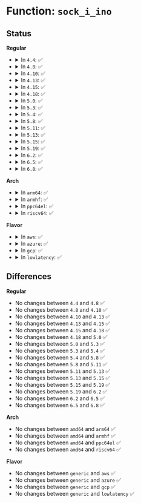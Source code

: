 # Function: <code>sock_i_ino</code>

## Status
<b>Regular</b>
<ul>
<li>
<details>
<summary>In <code>4.4</code>: ✅</summary>

```c
long unsigned int sock_i_ino(struct sock *sk);
```

**Collision:** Unique Global

**Inline:** No

**Transformation:** False

**Instances:**

```
In net/core/sock.c (ffffffff81700340)
Location: net/core/sock.c:1732
Inline: False
Direct callers:
  - net/netlink/af_netlink.c:netlink_seq_show
  - net/ipv4/tcp_ipv4.c:tcp4_seq_show
  - net/ipv4/raw.c:raw_seq_show
  - net/ipv4/udp.c:udp4_seq_show
  - net/ipv4/ping.c:ping_v4_seq_show
  - net/unix/af_unix.c:unix_seq_show
  - net/ipv6/tcp_ipv6.c:tcp6_seq_show
  - net/ipv6/datagram.c:ip6_dgram_sock_seq_show
  - net/packet/af_packet.c:packet_seq_show
```
**Symbols:**

```
ffffffff81700340-ffffffff81700392: sock_i_ino (STB_GLOBAL)
```
</details>
</li>
<li>
<details>
<summary>In <code>4.8</code>: ✅</summary>

```c
long unsigned int sock_i_ino(struct sock *sk);
```

**Collision:** Unique Global

**Inline:** No

**Transformation:** False

**Instances:**

```
In net/core/sock.c (ffffffff81766e10)
Location: net/core/sock.c:1761
Inline: False
Direct callers:
  - net/netlink/af_netlink.c:netlink_seq_show
  - net/ipv4/tcp_ipv4.c:tcp4_seq_show
  - net/ipv4/raw.c:raw_seq_show
  - net/ipv4/udp.c:udp4_seq_show
  - net/ipv4/ping.c:ping_v4_seq_show
  - net/unix/af_unix.c:unix_seq_show
  - net/ipv6/tcp_ipv6.c:tcp6_seq_show
  - net/ipv6/datagram.c:ip6_dgram_sock_seq_show
  - net/packet/af_packet.c:packet_seq_show
```
**Symbols:**

```
ffffffff81766e10-ffffffff81766e62: sock_i_ino (STB_GLOBAL)
```
</details>
</li>
<li>
<details>
<summary>In <code>4.10</code>: ✅</summary>

```c
long unsigned int sock_i_ino(struct sock *sk);
```

**Collision:** Unique Global

**Inline:** No

**Transformation:** False

**Instances:**

```
In net/core/sock.c (ffffffff81793e90)
Location: net/core/sock.c:1759
Inline: False
Direct callers:
  - net/netlink/af_netlink.c:netlink_seq_show
  - net/ipv4/tcp_ipv4.c:tcp4_seq_show
  - net/ipv4/raw.c:raw_seq_show
  - net/ipv4/udp.c:udp4_seq_show
  - net/ipv4/ping.c:ping_v4_seq_show
  - net/unix/af_unix.c:unix_seq_show
  - net/ipv6/tcp_ipv6.c:tcp6_seq_show
  - net/ipv6/datagram.c:ip6_dgram_sock_seq_show
  - net/packet/af_packet.c:packet_seq_show
```
**Symbols:**

```
ffffffff81793e90-ffffffff81793ee2: sock_i_ino (STB_GLOBAL)
```
</details>
</li>
<li>
<details>
<summary>In <code>4.13</code>: ✅</summary>

```c
long unsigned int sock_i_ino(struct sock *sk);
```

**Collision:** Unique Global

**Inline:** No

**Transformation:** False

**Instances:**

```
In net/core/sock.c (ffffffff817b2250)
Location: net/core/sock.c:1898
Inline: False
Direct callers:
  - net/netlink/af_netlink.c:netlink_seq_show
  - net/ipv4/tcp_ipv4.c:tcp4_seq_show
  - net/ipv4/raw.c:raw_seq_show
  - net/ipv4/udp.c:udp4_seq_show
  - net/ipv4/ping.c:ping_v4_seq_show
  - net/unix/af_unix.c:unix_seq_show
  - net/ipv6/tcp_ipv6.c:tcp6_seq_show
  - net/ipv6/datagram.c:ip6_dgram_sock_seq_show
  - net/packet/af_packet.c:packet_seq_show
```
**Symbols:**

```
ffffffff817b2250-ffffffff817b2292: sock_i_ino (STB_GLOBAL)
```
</details>
</li>
<li>
<details>
<summary>In <code>4.15</code>: ✅</summary>

```c
long unsigned int sock_i_ino(struct sock *sk);
```

**Collision:** Unique Global

**Inline:** No

**Transformation:** False

**Instances:**

```
In net/core/sock.c (ffffffff8182a3e0)
Location: net/core/sock.c:1909
Inline: False
Direct callers:
  - net/netlink/af_netlink.c:netlink_seq_show
  - net/ipv4/tcp_ipv4.c:tcp4_seq_show
  - net/ipv4/raw.c:raw_seq_show
  - net/ipv4/udp.c:udp4_seq_show
  - net/ipv4/ping.c:ping_v4_seq_show
  - net/unix/af_unix.c:unix_seq_show
  - net/ipv6/tcp_ipv6.c:tcp6_seq_show
  - net/ipv6/datagram.c:ip6_dgram_sock_seq_show
  - net/packet/af_packet.c:packet_seq_show
```
**Symbols:**

```
ffffffff8182a3e0-ffffffff8182a422: sock_i_ino (STB_GLOBAL)
```
</details>
</li>
<li>
<details>
<summary>In <code>4.18</code>: ✅</summary>

```c
long unsigned int sock_i_ino(struct sock *sk);
```

**Collision:** Unique Global

**Inline:** No

**Transformation:** False

**Instances:**

```
In net/core/sock.c (ffffffff81874550)
Location: net/core/sock.c:1929
Inline: False
Direct callers:
  - net/netlink/af_netlink.c:netlink_seq_show
  - net/ipv4/tcp_ipv4.c:tcp4_seq_show
  - net/ipv4/raw.c:raw_seq_show
  - net/ipv4/udp.c:udp4_seq_show
  - net/ipv4/ping.c:ping_v4_seq_show
  - net/unix/af_unix.c:unix_seq_show
  - net/ipv6/tcp_ipv6.c:tcp6_seq_show
  - net/ipv6/datagram.c:__ip6_dgram_sock_seq_show
  - net/packet/af_packet.c:packet_seq_show
```
**Symbols:**

```
ffffffff81874550-ffffffff81874592: sock_i_ino (STB_GLOBAL)
```
</details>
</li>
<li>
<details>
<summary>In <code>5.0</code>: ✅</summary>

```c
long unsigned int sock_i_ino(struct sock *sk);
```

**Collision:** Unique Global

**Inline:** No

**Transformation:** False

**Instances:**

```
In net/core/sock.c (ffffffff81894e20)
Location: net/core/sock.c:1925
Inline: False
Direct callers:
  - net/netlink/af_netlink.c:netlink_seq_show
  - net/ipv4/tcp_ipv4.c:tcp4_seq_show
  - net/ipv4/raw.c:raw_seq_show
  - net/ipv4/udp.c:udp4_seq_show
  - net/ipv4/ping.c:ping_v4_seq_show
  - net/unix/af_unix.c:unix_seq_show
  - net/ipv6/tcp_ipv6.c:tcp6_seq_show
  - net/ipv6/datagram.c:__ip6_dgram_sock_seq_show
  - net/packet/af_packet.c:packet_seq_show
```
**Symbols:**

```
ffffffff81894e20-ffffffff81894e62: sock_i_ino (STB_GLOBAL)
```
</details>
</li>
<li>
<details>
<summary>In <code>5.3</code>: ✅</summary>

```c
long unsigned int sock_i_ino(struct sock *sk);
```

**Collision:** Unique Global

**Inline:** No

**Transformation:** False

**Instances:**

```
In net/core/sock.c (ffffffff818df2b0)
Location: net/core/sock.c:2066
Inline: False
Direct callers:
  - net/netlink/af_netlink.c:netlink_seq_show
  - net/ipv4/tcp_ipv4.c:tcp4_seq_show
  - net/ipv4/raw.c:raw_seq_show
  - net/ipv4/udp.c:udp4_seq_show
  - net/ipv4/ping.c:ping_v4_seq_show
  - net/unix/af_unix.c:unix_seq_show
  - net/ipv6/tcp_ipv6.c:tcp6_seq_show
  - net/ipv6/datagram.c:__ip6_dgram_sock_seq_show
  - net/packet/af_packet.c:packet_seq_show
```
**Symbols:**

```
ffffffff818df2b0-ffffffff818df2f8: sock_i_ino (STB_GLOBAL)
```
</details>
</li>
<li>
<details>
<summary>In <code>5.4</code>: ✅</summary>

```c
long unsigned int sock_i_ino(struct sock *sk);
```

**Collision:** Unique Global

**Inline:** No

**Transformation:** False

**Instances:**

```
In net/core/sock.c (ffffffff81911480)
Location: net/core/sock.c:2079
Inline: False
Direct callers:
  - net/netlink/af_netlink.c:netlink_seq_show
  - net/ipv4/tcp_ipv4.c:tcp4_seq_show
  - net/ipv4/raw.c:raw_seq_show
  - net/ipv4/udp.c:udp4_seq_show
  - net/ipv4/ping.c:ping_v4_seq_show
  - net/unix/af_unix.c:unix_seq_show
  - net/ipv6/tcp_ipv6.c:tcp6_seq_show
  - net/ipv6/datagram.c:__ip6_dgram_sock_seq_show
  - net/packet/af_packet.c:packet_seq_show
```
**Symbols:**

```
ffffffff81911480-ffffffff819114c8: sock_i_ino (STB_GLOBAL)
```
</details>
</li>
<li>
<details>
<summary>In <code>5.8</code>: ✅</summary>

```c
long unsigned int sock_i_ino(struct sock *sk);
```

**Collision:** Unique Global

**Inline:** No

**Transformation:** False

**Instances:**

```
In net/core/sock.c (ffffffff819e32d0)
Location: net/core/sock.c:2188
Inline: False
Direct callers:
  - net/netlink/af_netlink.c:netlink_seq_show
  - net/ipv4/tcp_ipv4.c:get_tcp4_sock
  - net/ipv4/raw.c:raw_sock_seq_show
  - net/ipv4/udp.c:udp4_format_sock
  - net/ipv4/ping.c:ping_v4_format_sock
  - net/unix/af_unix.c:unix_seq_show
  - net/ipv6/tcp_ipv6.c:get_tcp6_sock
  - net/ipv6/datagram.c:__ip6_dgram_sock_seq_show
  - net/packet/af_packet.c:packet_seq_show
```
**Symbols:**

```
ffffffff819e32d0-ffffffff819e3318: sock_i_ino (STB_GLOBAL)
```
</details>
</li>
<li>
<details>
<summary>In <code>5.11</code>: ✅</summary>

```c
long unsigned int sock_i_ino(struct sock *sk);
```

**Collision:** Unique Global

**Inline:** No

**Transformation:** False

**Instances:**

```
In net/core/sock.c (ffffffff819e2ec0)
Location: net/core/sock.c:2180
Inline: False
Direct callers:
  - net/netlink/af_netlink.c:netlink_seq_show
  - net/ipv4/tcp_ipv4.c:get_tcp4_sock
  - net/ipv4/raw.c:raw_sock_seq_show
  - net/ipv4/udp.c:udp4_format_sock
  - net/ipv4/ping.c:ping_v4_format_sock
  - net/unix/af_unix.c:unix_seq_show
  - net/ipv6/tcp_ipv6.c:get_tcp6_sock
  - net/ipv6/datagram.c:__ip6_dgram_sock_seq_show
  - net/packet/af_packet.c:packet_seq_show
```
**Symbols:**

```
ffffffff819e2ec0-ffffffff819e2f08: sock_i_ino (STB_GLOBAL)
```
</details>
</li>
<li>
<details>
<summary>In <code>5.13</code>: ✅</summary>

```c
long unsigned int sock_i_ino(struct sock *sk);
```

**Collision:** Unique Global

**Inline:** No

**Transformation:** False

**Instances:**

```
In net/core/sock.c (ffffffff819c8ee0)
Location: net/core/sock.c:2203
Inline: False
Direct callers:
  - net/netlink/af_netlink.c:netlink_seq_show
  - net/ipv4/tcp_ipv4.c:get_tcp4_sock
  - net/ipv4/raw.c:raw_seq_show
  - net/ipv4/udp.c:udp4_seq_show
  - net/ipv4/ping.c:ping_v4_seq_show
  - net/unix/af_unix.c:unix_seq_show
  - net/ipv6/tcp_ipv6.c:get_tcp6_sock
  - net/ipv6/datagram.c:__ip6_dgram_sock_seq_show
  - net/packet/af_packet.c:packet_seq_show
```
**Symbols:**

```
ffffffff819c8ee0-ffffffff819c8f28: sock_i_ino (STB_GLOBAL)
```
</details>
</li>
<li>
<details>
<summary>In <code>5.15</code>: ✅</summary>

```c
long unsigned int sock_i_ino(struct sock *sk);
```

**Collision:** Unique Global

**Inline:** No

**Transformation:** False

**Instances:**

```
In net/core/sock.c (ffffffff81a78280)
Location: net/core/sock.c:2327
Inline: False
Direct callers:
  - net/netlink/af_netlink.c:netlink_seq_show
  - net/ipv4/tcp_ipv4.c:get_tcp4_sock
  - net/ipv4/raw.c:raw_seq_show
  - net/ipv4/udp.c:udp4_seq_show
  - net/ipv4/ping.c:ping_v4_seq_show
  - net/unix/af_unix.c:unix_seq_show
  - net/ipv6/tcp_ipv6.c:get_tcp6_sock
  - net/ipv6/datagram.c:__ip6_dgram_sock_seq_show
  - net/packet/af_packet.c:packet_seq_show
```
**Symbols:**

```
ffffffff81a78280-ffffffff81a782c8: sock_i_ino (STB_GLOBAL)
```
</details>
</li>
<li>
<details>
<summary>In <code>5.19</code>: ✅</summary>

```c
long unsigned int sock_i_ino(struct sock *sk);
```

**Collision:** Unique Global

**Inline:** No

**Transformation:** False

**Instances:**

```
In net/core/sock.c (ffffffff81beb890)
Location: net/core/sock.c:2494
Inline: False
Direct callers:
  - net/netlink/af_netlink.c:netlink_seq_show
  - net/ipv4/tcp_ipv4.c:get_tcp4_sock
  - net/ipv4/raw.c:raw_seq_show
  - net/ipv4/udp.c:udp4_seq_show
  - net/ipv4/ping.c:ping_v4_seq_show
  - net/unix/af_unix.c:unix_seq_show
  - net/ipv6/tcp_ipv6.c:get_tcp6_sock
  - net/ipv6/datagram.c:__ip6_dgram_sock_seq_show
  - net/packet/af_packet.c:packet_seq_show
```
**Symbols:**

```
ffffffff81beb890-ffffffff81beb8d9: sock_i_ino (STB_GLOBAL)
```
</details>
</li>
<li>
<details>
<summary>In <code>6.2</code>: ✅</summary>

```c
long unsigned int sock_i_ino(struct sock *sk);
```

**Collision:** Unique Global

**Inline:** No

**Transformation:** False

**Instances:**

```
In net/core/sock.c (ffffffff81d98290)
Location: net/core/sock.c:2573
Inline: False
Direct callers:
  - net/netlink/af_netlink.c:netlink_seq_show
  - net/ipv4/tcp_ipv4.c:get_tcp4_sock
  - net/ipv4/raw.c:raw_seq_show
  - net/ipv4/udp.c:udp4_seq_show
  - net/ipv4/ping.c:ping_v4_seq_show
  - net/unix/af_unix.c:unix_seq_show
  - net/ipv6/tcp_ipv6.c:get_tcp6_sock
  - net/ipv6/datagram.c:__ip6_dgram_sock_seq_show
  - net/packet/af_packet.c:packet_seq_show
```
**Symbols:**

```
ffffffff81d98290-ffffffff81d982d9: sock_i_ino (STB_GLOBAL)
```
</details>
</li>
<li>
<details>
<summary>In <code>6.5</code>: ✅</summary>

```c
long unsigned int sock_i_ino(struct sock *sk);
```

**Collision:** Unique Global

**Inline:** No

**Transformation:** False

**Instances:**

```
In net/core/sock.c (ffffffff81e08920)
Location: net/core/sock.c:2633
Inline: False
Direct callers:
  - net/netlink/af_netlink.c:netlink_seq_show
  - net/ipv4/tcp_ipv4.c:get_tcp4_sock
  - net/ipv4/raw.c:raw_seq_show
  - net/ipv4/udp.c:udp4_seq_show
  - net/ipv4/ping.c:ping_v4_seq_show
  - net/unix/af_unix.c:unix_seq_show
  - net/ipv6/tcp_ipv6.c:get_tcp6_sock
  - net/ipv6/datagram.c:__ip6_dgram_sock_seq_show
  - net/packet/af_packet.c:packet_seq_show
```
**Symbols:**

```
ffffffff81e08920-ffffffff81e08987: sock_i_ino (STB_GLOBAL)
```
</details>
</li>
<li>
<details>
<summary>In <code>6.8</code>: ✅</summary>

```c
long unsigned int sock_i_ino(struct sock *sk);
```

**Collision:** Unique Global

**Inline:** No

**Transformation:** False

**Instances:**

```
In net/core/sock.c (ffffffff81ec5390)
Location: net/core/sock.c:2613
Inline: False
Direct callers:
  - net/netlink/af_netlink.c:netlink_seq_show
  - net/ipv4/tcp_ipv4.c:get_tcp4_sock
  - net/ipv4/raw.c:raw_seq_show
  - net/ipv4/udp.c:udp4_seq_show
  - net/ipv4/ping.c:ping_v4_seq_show
  - net/unix/af_unix.c:unix_seq_show
  - net/ipv6/tcp_ipv6.c:get_tcp6_sock
  - net/ipv6/datagram.c:__ip6_dgram_sock_seq_show
  - net/packet/af_packet.c:packet_seq_show
```
**Symbols:**

```
ffffffff81ec5390-ffffffff81ec53f7: sock_i_ino (STB_GLOBAL)
```
</details>
</li>
</ul>
<b>Arch</b>
<ul>
<li>
<details>
<summary>In <code>arm64</code>: ✅</summary>

```c
long unsigned int sock_i_ino(struct sock *sk);
```

**Collision:** Unique Global

**Inline:** No

**Transformation:** False

**Instances:**

```
In net/core/sock.c (ffff800010bab888)
Location: net/core/sock.c:2079
Inline: False
Direct callers:
  - net/netlink/af_netlink.c:netlink_seq_show
  - net/ipv4/tcp_ipv4.c:tcp4_seq_show
  - net/ipv4/raw.c:raw_seq_show
  - net/ipv4/udp.c:udp4_seq_show
  - net/ipv4/ping.c:ping_v4_seq_show
  - net/unix/af_unix.c:unix_seq_show
  - net/ipv6/tcp_ipv6.c:tcp6_seq_show
  - net/ipv6/datagram.c:__ip6_dgram_sock_seq_show
  - net/packet/af_packet.c:packet_seq_show
```
**Symbols:**

```
ffff800010bab888-ffff800010bab97c: sock_i_ino (STB_GLOBAL)
```
</details>
</li>
<li>
<details>
<summary>In <code>armhf</code>: ✅</summary>

```c
long unsigned int sock_i_ino(struct sock *sk);
```

**Collision:** Unique Global

**Inline:** No

**Transformation:** False

**Instances:**

```
In net/core/sock.c (c0cc7754)
Location: net/core/sock.c:2079
Inline: False
Direct callers:
  - net/netlink/af_netlink.c:netlink_seq_show
  - net/ipv4/tcp_ipv4.c:tcp4_seq_show
  - net/ipv4/raw.c:raw_seq_show
  - net/ipv4/udp.c:udp4_seq_show
  - net/ipv4/ping.c:ping_v4_seq_show
  - net/unix/af_unix.c:unix_seq_show
  - net/ipv6/tcp_ipv6.c:tcp6_seq_show
  - net/ipv6/datagram.c:__ip6_dgram_sock_seq_show
  - net/packet/af_packet.c:packet_seq_show
```
**Symbols:**

```
c0cc7754-c0cc7798: sock_i_ino (STB_GLOBAL)
```
</details>
</li>
<li>
<details>
<summary>In <code>ppc64el</code>: ✅</summary>

```c
long unsigned int sock_i_ino(struct sock *sk);
```

**Collision:** Unique Global

**Inline:** No

**Transformation:** False

**Instances:**

```
In net/core/sock.c (c000000000c7de90)
Location: net/core/sock.c:2079
Inline: False
Direct callers:
  - net/netlink/af_netlink.c:netlink_seq_show
  - net/ipv4/tcp_ipv4.c:tcp4_seq_show
  - net/ipv4/raw.c:raw_seq_show
  - net/ipv4/udp.c:udp4_seq_show
  - net/ipv4/ping.c:ping_v4_seq_show
  - net/unix/af_unix.c:unix_seq_show
  - net/ipv6/tcp_ipv6.c:tcp6_seq_show
  - net/ipv6/datagram.c:__ip6_dgram_sock_seq_show
  - net/packet/af_packet.c:packet_seq_show
```
**Symbols:**

```
c000000000c7de90-c000000000c7defc: sock_i_ino (STB_GLOBAL)
```
</details>
</li>
<li>
<details>
<summary>In <code>riscv64</code>: ✅</summary>

```c
long unsigned int sock_i_ino(struct sock *sk);
```

**Collision:** Unique Global

**Inline:** No

**Transformation:** False

**Instances:**

```
In net/core/sock.c (ffffffe00073c3e4)
Location: net/core/sock.c:2079
Inline: False
Direct callers:
  - net/netlink/af_netlink.c:netlink_seq_show
  - net/ipv4/tcp_ipv4.c:tcp4_seq_show
  - net/ipv4/raw.c:raw_seq_show
  - net/ipv4/udp.c:udp4_seq_show
  - net/ipv4/ping.c:ping_v4_seq_show
  - net/unix/af_unix.c:unix_seq_show
  - net/ipv6/tcp_ipv6.c:tcp6_seq_show
  - net/ipv6/datagram.c:__ip6_dgram_sock_seq_show
  - net/packet/af_packet.c:packet_seq_show
```
**Symbols:**

```
ffffffe00073c3e4-ffffffe00073c42c: sock_i_ino (STB_GLOBAL)
```
</details>
</li>
</ul>
<b>Flavor</b>
<ul>
<li>
<details>
<summary>In <code>aws</code>: ✅</summary>

```c
long unsigned int sock_i_ino(struct sock *sk);
```

**Collision:** Unique Global

**Inline:** No

**Transformation:** False

**Instances:**

```
In net/core/sock.c (ffffffff818b1480)
Location: net/core/sock.c:2079
Inline: False
Direct callers:
  - net/netlink/af_netlink.c:netlink_seq_show
  - net/ipv4/tcp_ipv4.c:tcp4_seq_show
  - net/ipv4/raw.c:raw_seq_show
  - net/ipv4/udp.c:udp4_seq_show
  - net/ipv4/ping.c:ping_v4_seq_show
  - net/unix/af_unix.c:unix_seq_show
  - net/ipv6/tcp_ipv6.c:tcp6_seq_show
  - net/ipv6/datagram.c:__ip6_dgram_sock_seq_show
  - net/packet/af_packet.c:packet_seq_show
```
**Symbols:**

```
ffffffff818b1480-ffffffff818b14c8: sock_i_ino (STB_GLOBAL)
```
</details>
</li>
<li>
<details>
<summary>In <code>azure</code>: ✅</summary>

```c
long unsigned int sock_i_ino(struct sock *sk);
```

**Collision:** Unique Global

**Inline:** No

**Transformation:** False

**Instances:**

```
In net/core/sock.c (ffffffff8186b3d0)
Location: net/core/sock.c:2079
Inline: False
Direct callers:
  - net/netlink/af_netlink.c:netlink_seq_show
  - net/ipv4/tcp_ipv4.c:tcp4_seq_show
  - net/ipv4/raw.c:raw_seq_show
  - net/ipv4/udp.c:udp4_seq_show
  - net/ipv4/ping.c:ping_v4_seq_show
  - net/unix/af_unix.c:unix_seq_show
  - net/ipv6/tcp_ipv6.c:tcp6_seq_show
  - net/ipv6/datagram.c:__ip6_dgram_sock_seq_show
  - net/packet/af_packet.c:packet_seq_show
```
**Symbols:**

```
ffffffff8186b3d0-ffffffff8186b418: sock_i_ino (STB_GLOBAL)
```
</details>
</li>
<li>
<details>
<summary>In <code>gcp</code>: ✅</summary>

```c
long unsigned int sock_i_ino(struct sock *sk);
```

**Collision:** Unique Global

**Inline:** No

**Transformation:** False

**Instances:**

```
In net/core/sock.c (ffffffff81902480)
Location: net/core/sock.c:2079
Inline: False
Direct callers:
  - net/netlink/af_netlink.c:netlink_seq_show
  - net/ipv4/tcp_ipv4.c:tcp4_seq_show
  - net/ipv4/raw.c:raw_seq_show
  - net/ipv4/udp.c:udp4_seq_show
  - net/ipv4/ping.c:ping_v4_seq_show
  - net/unix/af_unix.c:unix_seq_show
  - net/ipv6/tcp_ipv6.c:tcp6_seq_show
  - net/ipv6/datagram.c:__ip6_dgram_sock_seq_show
  - net/packet/af_packet.c:packet_seq_show
```
**Symbols:**

```
ffffffff81902480-ffffffff819024c8: sock_i_ino (STB_GLOBAL)
```
</details>
</li>
<li>
<details>
<summary>In <code>lowlatency</code>: ✅</summary>

```c
long unsigned int sock_i_ino(struct sock *sk);
```

**Collision:** Unique Global

**Inline:** No

**Transformation:** False

**Instances:**

```
In net/core/sock.c (ffffffff81923420)
Location: net/core/sock.c:2079
Inline: False
Direct callers:
  - net/netlink/af_netlink.c:netlink_seq_show
  - net/ipv4/tcp_ipv4.c:tcp4_seq_show
  - net/ipv4/raw.c:raw_seq_show
  - net/ipv4/udp.c:udp4_seq_show
  - net/ipv4/ping.c:ping_v4_seq_show
  - net/unix/af_unix.c:unix_seq_show
  - net/ipv6/tcp_ipv6.c:tcp6_seq_show
  - net/ipv6/datagram.c:__ip6_dgram_sock_seq_show
  - net/packet/af_packet.c:packet_seq_show
```
**Symbols:**

```
ffffffff81923420-ffffffff81923468: sock_i_ino (STB_GLOBAL)
```
</details>
</li>
</ul>

## Differences
<b>Regular</b>
<ul>
<li>
No changes between <code>4.4</code> and <code>4.8</code> ✅
</li>
<li>
No changes between <code>4.8</code> and <code>4.10</code> ✅
</li>
<li>
No changes between <code>4.10</code> and <code>4.13</code> ✅
</li>
<li>
No changes between <code>4.13</code> and <code>4.15</code> ✅
</li>
<li>
No changes between <code>4.15</code> and <code>4.18</code> ✅
</li>
<li>
No changes between <code>4.18</code> and <code>5.0</code> ✅
</li>
<li>
No changes between <code>5.0</code> and <code>5.3</code> ✅
</li>
<li>
No changes between <code>5.3</code> and <code>5.4</code> ✅
</li>
<li>
No changes between <code>5.4</code> and <code>5.8</code> ✅
</li>
<li>
No changes between <code>5.8</code> and <code>5.11</code> ✅
</li>
<li>
No changes between <code>5.11</code> and <code>5.13</code> ✅
</li>
<li>
No changes between <code>5.13</code> and <code>5.15</code> ✅
</li>
<li>
No changes between <code>5.15</code> and <code>5.19</code> ✅
</li>
<li>
No changes between <code>5.19</code> and <code>6.2</code> ✅
</li>
<li>
No changes between <code>6.2</code> and <code>6.5</code> ✅
</li>
<li>
No changes between <code>6.5</code> and <code>6.8</code> ✅
</li>
</ul>
<b>Arch</b>
<ul>
<li>
No changes between <code>amd64</code> and <code>arm64</code> ✅
</li>
<li>
No changes between <code>amd64</code> and <code>armhf</code> ✅
</li>
<li>
No changes between <code>amd64</code> and <code>ppc64el</code> ✅
</li>
<li>
No changes between <code>amd64</code> and <code>riscv64</code> ✅
</li>
</ul>
<b>Flavor</b>
<ul>
<li>
No changes between <code>generic</code> and <code>aws</code> ✅
</li>
<li>
No changes between <code>generic</code> and <code>azure</code> ✅
</li>
<li>
No changes between <code>generic</code> and <code>gcp</code> ✅
</li>
<li>
No changes between <code>generic</code> and <code>lowlatency</code> ✅
</li>
</ul>
